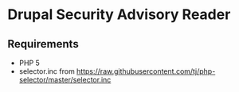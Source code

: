 # Drupal Security Advisory Reader

## Requirements

* PHP 5
* selector.inc from https://raw.githubusercontent.com/tj/php-selector/master/selector.inc

